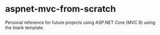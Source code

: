 # aspnet-mvc-from-scratch
Personal reference for future projects using ASP.NET Core (MVC 6) using the blank template.
